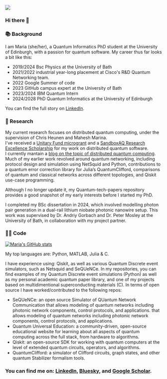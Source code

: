 ![](https://komarev.com/ghpvc/?username=mgg39&style=for-the-badge&color=blueviolet)

### Hi there 👋

### 📚 Background
I am Maria (she/her), a Quantum Informatics PhD student at the University of Edinburgh, with a passion for quantum software.
My career thus far looks a bit like this: 

- 2019/2024 Bsc Physics at the University of Bath
- 2021/2022 industrial year-long placement at Cisco's R&D Quantum Networking team.
- 2022 Google Summer of code
- 2023 GitHub campus expert at the University of Bath
- 2023/2024 IBM Quantum Intern
- 2024/2028 PhD Quantum Informatics at the University of Edinburgh

You can find the full story on [LinkedIn][1].

### 📝 Research 
My current research focuses on distributed quantum computing, under the supervision of Chris Heunen and Mahesh Marina.  
I've received a [Unitary Fund microgrant](https://unitary.foundation) and a [SandboxAQ Research Excellence Scholarship](https://www.sandboxaq.com/company/scholarships) for my work on distributed quantum software.  
I currently mantain a [blog on the topic of distributed quantum computing](https://grageragarces.github.io/dqc).  
Much of my earlier work revolved around quantum networking, including protocol design and simulation using NetSquid and Python, contributions to a quantum error correction library for Julia’s QuantumClifford, comparisons of quantum and classical networks across different topologies, and Qiskit use-case programming.  

Although I no longer update it, my Quantum-tech-papers repository provides a good snapshot of my early interests before I started my PhD.

I completed my BSc dissertation in 2024, which involved modelling photon pair generation in a dual-rail lithium niobate photonic nanowire setup. This work was supervised by Dr. Andriy Gorbach and Dr. Peter Mosley at the University of Bath, in collaboration with my project partner.

### 👩‍💻 Code 
[![Maria's GitHub stats](https://github-readme-stats.vercel.app/api?username=grageragarces&hide_rank=true)](https://github.com/anuraghazra/github-readme-stats)

My top languages are: Python, MATLAB, Julia & C.

I have experience using: Qiskit, as well as various Quantum Discrete event simulators, such as Netsquid and SeQUeNCe. 
In my repositories, you can find examples of my Quantum Discrete event simulations (Python) as well as my personal academic quantum paper library, and one of my projects based on multidimentional superconducting materials (C).
In terms of open source I have worked/contributed to the following repos:
- SeQUeNCe: an open source Simulator of QUantum Network Communication that allows modeling of quantum networks including photonic network components, control protocols, and applications. that allows modeling of quantum networks including photonic network components, control protocols, and applications. 
- Quantum Universal Education: a community-driven, open-source educational website for learning about all aspects of quantum computing across the full stack, from hardware to algorithms.
- Qiskit: an open-source SDK for working with quantum computers at the level of extended quantum circuits, operators, and algorithms. 
- QuantumClifford: a simulator of Clifford circuits, graph states, and other quantum Stabilizer formalism tools. 

### You can find me on: [LinkedIn][1], [Bluesky][2], and [Google Scholar][3].
[1]: https://www.linkedin.com/in/maria-gragera-garces/
[2]: https://bsky.app/profile/grageragarces.github.io
[3]: https://scholar.google.com/citations?user=QydE450AAAAJ&hl=en
